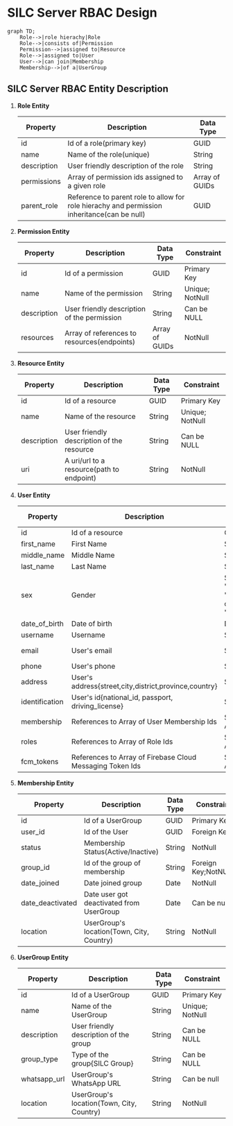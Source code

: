 # SILC Server RBAC Design

```mermaid
graph TD;
    Role-->|role hierachy|Role
    Role-->|consists of|Permission
    Permission-->|assigned to|Resource
    Role-->|assigned to|User
    User-->|can join|Membership
    Membership-->|of a|UserGroup
```
## SILC Server RBAC Entity Description
1. **Role Entity** 

    Property | Description | Data Type
    -------- | ----------- | ---------
    id | Id of a role(primary key) | GUID
    name | Name of the role(unique) | String
    description | User friendly description of the role | String
    permissions | Array of permission ids assigned to a given role | Array of GUIDs
    parent_role | Reference to parent role to allow for role hierachy and permission inheritance(can be null) | GUID

2. **Permission Entity**

    Property | Description | Data Type | Constraint
    -------- | ----------- | --------- | --------
    id | Id of a permission | GUID | Primary Key
    name | Name of the permission | String | Unique; NotNull
    description | User friendly description of the permission | String | Can be NULL
    resources | Array of references to resources(endpoints) | Array of GUIDs | NotNull

3. **Resource Entity**

    Property | Description | Data Type | Constraint
    -------- | ----------- | --------- | --------
    id | Id of a resource | GUID | Primary Key
    name | Name of the resource | String | Unique; NotNull
    description | User friendly description of the resource | String | Can be NULL
    uri | A uri/url to a resource(path to endpoint) | String | NotNull

3. **User Entity**

    Property | Description | Data Type | Constraint
    -------- | ----------- | --------- | --------
    id | Id of a resource | GUID | Primary Key
    first_name | First Name | String | NotNull
    middle_name | Middle Name | String | Can be Null
    last_name | Last Name | String | NotNull
    sex | Gender | String: "Male", "Female", or "Unknown | NotNull
    date_of_birth | Date of birth | Date | NotNull
    username | Username | String | NotNull
    email | User's email | String | Unique;Can be null
    phone | User's phone | String | Unique;NotNull
    address | User's address{street,city,district,province,country} | String | NotNull
    identification | User's id{national_id, passport, driving_license} | String | NotNull
    membership | References to Array of User Membership Ids | String Array | Can be Null
    roles | References to Array of Role Ids | String Array | NotNull
    fcm_tokens | References to Array of Firebase Cloud Messaging Token Ids | String Array | Can be Null

4. **Membership Entity**

    Property | Description | Data Type | Constraint
    -------- | ----------- | --------- | --------
    id | Id of a UserGroup | GUID | Primary Key
    user_id | Id of the User  | GUID | Foreign Key
    status | Membership Status(Active/Inactive) | String | NotNull
    group_id | Id of the group of membership | String | Foreign Key;NotNULL
    date_joined | Date joined group | Date | NotNull
    date_deactivated | Date user got deactivated from UserGroup | Date | Can be null
    location | UserGroup's location(Town, City, Country) | String | NotNull

 5. **UserGroup Entity**

    Property | Description | Data Type | Constraint
    -------- | ----------- | --------- | --------
    id | Id of a UserGroup | GUID | Primary Key
    name | Name of the UserGroup | String | Unique; NotNull
    description | User friendly description of the group | String | Can be NULL
    group_type | Type of the group{SILC Group} | String | Can be NULL
    whatsapp_url | UserGroup's WhatsApp URL | String | Can be null
    location | UserGroup's location(Town, City, Country) | String | NotNull
